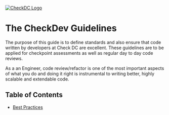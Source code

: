 [![CheckDC Logo](https://avatars.githubusercontent.com/u/66247189?s=100&v=4)](https://avatars.githubusercontent.com/u/66247189?s=100&v=4)
# The CheckDev Guidelines
The purpose of this guide is to define standards and also ensure that code written by developers at Check DC are excellent. These guidelines are to be applied for checkpoint assessments as well as regular day to day code reviews.

As a an Engineer, code review/refactor is one of the most important aspects of what you do and doing it right is instrumental to writing better, highly scalable and extendable code.

## Table of Contents
-   [Best Practices](https://github.com/Check-DC/documentation/blob/main/best-practices.md)
